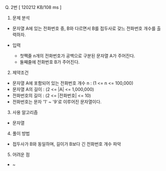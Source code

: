 Q. 2번 [ 120212 KB/108 ms ]

1. 문제 분석
- 문자열 A에 있는 전화번호 중, B와 다르면서 B를 접두사로 갖느 전화번호 개수를 출력하자.

- 입력
  - 첫짹줄 n개의 전화번호가 공백으로 구분된 문자열 A가 주어진다.
  - 둘째줄에 전화번호 B가 주어진다.

2. 제약조건
- 문자열 A에 포함되어 있는 전화번호 개수 n : (1 <= n <= 100,000)
- 문자열 A의 길이 : (2 <= |A| <= 1,000,000)
- 전화번호의 길이 : (2 <= |전화번호| <= 10)
- 전화번호는 문자 '1' ~ '9'로 이루어진 문자열이다.

3. 사용 알고리즘
- 문자열

4. 풀이 방법
- 접두사가 B와 동일하며, 길이가 B보다 긴 전화번호 개수 파악

5. 어려운 점
- ~